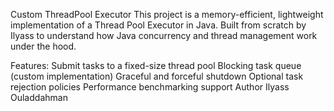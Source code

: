 Custom ThreadPool Executor
This project is a memory-efficient, lightweight implementation of a Thread Pool Executor in Java.
Built from scratch by Ilyass to understand how Java concurrency and thread management work under the hood.

Features:
Submit tasks to a fixed-size thread pool
Blocking task queue (custom implementation)
Graceful and forceful shutdown
Optional task rejection policies
Performance benchmarking support
Author
Ilyass Ouladdahman
